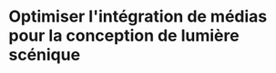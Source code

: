  <!-- %: BLOC4_SAVOIR2  -->
# Optimiser l'intégration de médias pour la conception de lumière scénique
 <!-- %; -->